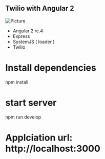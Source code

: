 ## Twilio with Angular 2

![Picture](https://raw.github.com/VietAnhh/twilio-angular2/blob/master/webpage.png)

- Angular 2 rc.4
- Express
- SystemJS ( loader )
- Twilio

# Install dependencies
npm install

# start server
npm run develop

# Applciation url: http://localhost:3000
```
